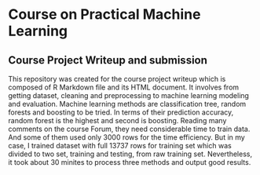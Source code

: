 Course on Practical Machine Learning
==========================

Course Project Writeup and submission
-------------------------------------

This repository was created for the course project writeup which is composed of R Markdown file and its HTML document. 
It involves from getting dataset, cleaning and preprocessing to machine learning modeling and evaluation. Machine learning methods are classification tree, random forests and boosting to be tried. In terms of their prediction accuracy, random forest is the highest and second is boosting. Reading many comments on the course Forum, they need considerable time to train data. And some of them used only 3000 rows for the time efficiency. But in my case, I trained dataset with full 13737 rows for training set which was divided to two set, training and testing, from raw training set. Nevertheless, it took about 30 minites to process three methods and output good results.

